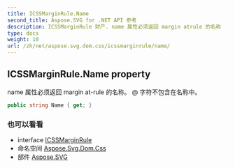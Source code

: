 ```yaml
---
title: ICSSMarginRule.Name
second_title: Aspose.SVG for .NET API 参考
description: ICSSMarginRule 财产. name 属性必须返回 margin atrule 的名称  字符不包含在名称中
type: docs
weight: 10
url: /zh/net/aspose.svg.dom.css/icssmarginrule/name/
---
```

## ICSSMarginRule.Name property

name 属性必须返回 margin at-rule 的名称。 @ 字符不包含在名称中。

```csharp
public string Name { get; }
```

### 也可以看看

* interface [ICSSMarginRule](../)
* 命名空间 [Aspose.Svg.Dom.Css](../../icssmarginrule/)
* 部件 [Aspose.SVG](../../../)


